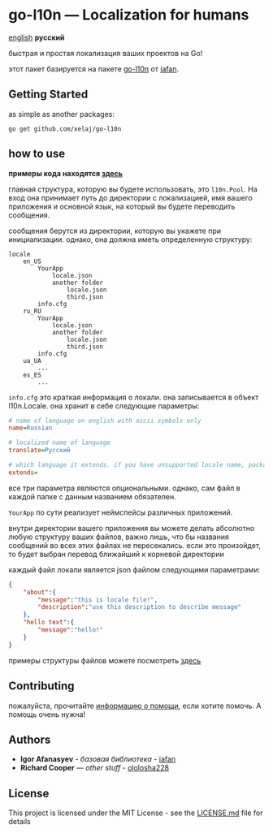 # go-l10n — Localization for humans

[english](https://github.com/xelaj/go-l10n/README.md) **русский**

быстрая и простая локализация ваших проектов на Go!

этот пакет базируется на пакете [go-l10n](https://github.com/iafan/go-l10n) от
[iafan](https://github.com/iafan).

## Getting Started

as simple as another packages:

`go get github.com/xelaj/go-l10n`

## how to use

**примеры кода находятся [здесь](https://github.com/xelaj/go-l10n/examples/main.go)**

главная структура, которую вы будете использовать, это `l10n.Pool`. На вход она принимает путь до
директории с локализацией, имя вашего приложения и основной язык, на который вы будете переводить
сообщения.

сообщения берутся из директории, которую вы укажете при инициализации. однако, она должна иметь
определенную структуру:

```
locale
    en_US
        YourApp
            locale.json
            another folder
                locale.json
                third.json
        info.cfg
    ru_RU
        YourApp
            locale.json
            another folder
                locale.json
                third.json
        info.cfg
    ua_UA
        ...
    es_ES
        ...
```

`info.cfg` это краткая информация о локали. она записывается в объект l10n.Locale. она хранит в
себе следующие параметры:

``` ini
# name of language on english with ascii symbols only
name=Russian

# localized name of language
translate=Русский

# which language it extends. if you have unsupported locale name, package returns key name
extends=
```

все три параметра являются опциональными. однако, сам файл в каждой папке с данным названием обязателен.

`YourApp` по сути реализует неймспейсы различных приложений.

внутри директории вашего приложения вы можете делать абсолютно любую структуру ваших файлов,
важно лишь, что бы названия сообщений во всех этих файлах не пересекались. если это произойдет, то
будет выбран перевод ближайший к корневой директории

каждый файл локали является json файлом следующими параметрами:

``` json
{
    "about":{
        "message":"this is locale file!",
        "description":"use this description to describe message"
    },
    "hello text":{
        "message":"hello!"
    }
}
```

примеры структуры файлов можете посмотреть [здесь](https://github.com/xelaj/go-l10n/examples/locale)

## Contributing

пожалуйста, прочитайте [информацию о помощи](https://github.com/xelaj/go-l10n/doc/ru_RU/CONTRIBUTING.md), если хотите помочь. А помощь очень нужна!

## Authors

* **Igor Afanasyev** - *базовая библиотека* - [iafan](https://github.com/iafan)
* **Richard Cooper** — *other stuff* - [ololosha228](https://github.com/ololosha228)

## License

This project is licensed under the MIT License - see the [LICENSE.md](https://github.com/xelaj/go-l10n/doc/ru_RU/LICENSE) file for details
